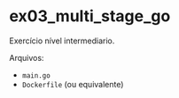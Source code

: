 # ex03_multi_stage_go

Exercício nível intermediario.

Arquivos:

- `main.go`
- `Dockerfile` (ou equivalente)

<!--
docker build -t meuapp-go .
docker run -p 8080:8080 meuapp-go
 -->
